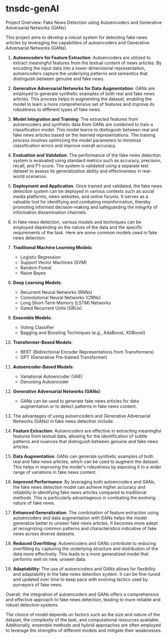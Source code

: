 # tnsdc-genAI
Project Overview: Fake News Detection using Autoencoders and Generative Adversarial Networks (GANs)

This project aims to develop a robust system for detecting fake news articles by leveraging the capabilities of autoencoders and Generative Adversarial Networks (GANs). 

1. **Autoencoders for Feature Extraction**: Autoencoders are utilized to extract meaningful features from the textual content of news articles. By encoding the input data into a lower-dimensional representation, autoencoders capture the underlying patterns and semantics that distinguish between genuine and fake news.

2. **Generative Adversarial Networks for Data Augmentation**: GANs are employed to generate synthetic examples of both real and fake news articles. This process helps in augmenting the dataset, enabling the model to learn a more comprehensive set of features and improve its robustness to different types of fake news.

3. **Model Integration and Training**: The extracted features from autoencoders and synthetic data from GANs are combined to train a classification model. This model learns to distinguish between real and fake news articles based on the learned representations. The training process involves optimizing the model parameters to minimize classification errors and improve overall accuracy.

4. **Evaluation and Validation**: The performance of the fake news detection system is evaluated using standard metrics such as accuracy, precision, recall, and F1-score. The system is validated using a separate test dataset to assess its generalization ability and effectiveness in real-world scenarios.

5. **Deployment and Application**: Once trained and validated, the fake news detection system can be deployed in various contexts such as social media platforms, news websites, and online forums. It serves as a valuable tool for identifying and combating misinformation, thereby promoting informed decision-making and safeguarding the integrity of information dissemination channels.
6. In fake news detection, various models and techniques can be employed depending on the nature of the data and the specific requirements of the task. Here are some common models used in fake news detection:

1. **Traditional Machine Learning Models**:
   - Logistic Regression
   - Support Vector Machines (SVM)
   - Random Forest
   - Naive Bayes

2. **Deep Learning Models**:
   - Recurrent Neural Networks (RNNs)
   - Convolutional Neural Networks (CNNs)
   - Long Short-Term Memory (LSTM) Networks
   - Gated Recurrent Units (GRUs)

3. **Ensemble Models**:
   - Voting Classifier
   - Bagging and Boosting Techniques (e.g., AdaBoost, XGBoost)

4. **Transformer-Based Models**:
   - BERT (Bidirectional Encoder Representations from Transformers)
   - GPT (Generative Pre-trained Transformer)

5. **Autoencoder-Based Models**:
   - Variational Autoencoder (VAE)
   - Denoising Autoencoder

6. **Generative Adversarial Networks (GANs)**:
   - GANs can be used to generate fake news articles for data augmentation or to detect patterns in fake news content.

7. The advantages of using autoencoders and Generative Adversarial Networks (GANs) in fake news detection include:

1. **Feature Extraction**: Autoencoders are effective in extracting meaningful features from textual data, allowing for the identification of subtle patterns and nuances that distinguish between genuine and fake news articles.

2. **Data Augmentation**: GANs can generate synthetic examples of both real and fake news articles, which can be used to augment the dataset. This helps in improving the model's robustness by exposing it to a wider range of variations in fake news content.

3. **Improved Performance**: By leveraging both autoencoders and GANs, the fake news detection model can achieve higher accuracy and reliability in identifying fake news articles compared to traditional methods. This is particularly advantageous in combating the evolving nature of fake news.

4. **Enhanced Generalization**: The combination of feature extraction using autoencoders and data augmentation with GANs helps the model generalize better to unseen fake news articles. It becomes more adept at recognizing common patterns and characteristics indicative of fake news across diverse datasets.

5. **Reduced Overfitting**: Autoencoders and GANs contribute to reducing overfitting by capturing the underlying structure and distribution of the data more effectively. This leads to a more generalized model that performs well on new, unseen data.

6. **Adaptability**: The use of autoencoders and GANs allows for flexibility and adaptability in the fake news detection system. It can be fine-tuned and updated over time to keep pace with evolving tactics used by purveyors of fake news.

Overall, the integration of autoencoders and GANs offers a comprehensive and effective approach to fake news detection, leading to more reliable and robust detection systems.

The choice of model depends on factors such as the size and nature of the dataset, the complexity of the task, and computational resources available. Additionally, ensemble methods and hybrid approaches are often employed to leverage the strengths of different models and mitigate their weaknesses.
